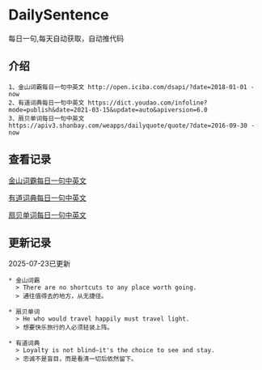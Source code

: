 # DailySentence

每日一句,每天自动获取，自动推代码

## 介绍

```
1、金山词霸每日一句中英文 http://open.iciba.com/dsapi/?date=2018-01-01 - now
2、有道词典每日一句中英文 https://dict.youdao.com/infoline?mode=publish&date=2021-03-15&update=auto&apiversion=6.0
3、扇贝单词每日一句中英文 https://apiv3.shanbay.com/weapps/dailyquote/quote/?date=2016-09-30 - now
```

## 查看记录

[金山词霸每日一句中英文](./data/iciba/)

[有道词典每日一句中英文](./data/youdao/)

[扇贝单词每日一句中英文](./data/shanbay/)

## 更新记录
2025-07-23已更新 
```
* 金山词霸
  > There are no shortcuts to any place worth going.
  > 通往值得去的地方，从无捷径。

* 扇贝单词
  > He who would travel happily must travel light.
  > 想要快乐旅行的人必须轻装上阵。

* 有道词典
  > Loyalty is not blind—it's the choice to see and stay.
  > 忠诚不是盲目，而是看清一切后依然留下。

```

